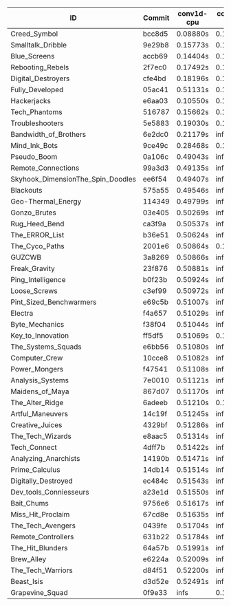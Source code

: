 |ID|Commit|conv1d-cpu|conv1d-gpu|DWSPConv2D-gpu|gemm-gpu|avg|
|-|-|-|-|-|-|-|
|Creed_Symbol|bcc8d5|0.08880s|0.10174s|2.82465s|1.70915s|1.18109s|
|Smalltalk_Dribble|9e29b8|0.15773s|0.13537s|2.86445s|1.92758s|1.27128s|
|Blue_Screens|accb69|0.14404s|0.13538s|3.00849s|1.98690s|1.31870s|
|Rebooting_Rebels|2f7ec0|0.17492s|0.15299s|2.97530s|1.98699s|1.32255s|
|Digital_Destroyers|cfe4bd|0.18196s|0.12726s|3.04518s|1.98005s|1.33361s|
|Fully_Developed|05ac41|0.51131s|0.15448s|3.08607s|2.20355s|1.48885s|
|Hackerjacks|e6aa03|0.10550s|0.12613s|infs|1.85071s|infs|
|Tech_Phantoms|516787|0.15662s|0.14802s|infs|2.02878s|infs|
|Troubleshooters|5e5883|0.19030s|0.19349s|infs|2.07871s|infs|
|Bandwidth_of_Brothers|6e2dc0|0.21179s|infs|infs|2.10625s|infs|
|Mind_Ink_Bots|9ce49c|0.28468s|0.13024s|infs|4.49309s|infs|
|Pseudo_Boom|0a106c|0.49043s|infs|infs|4.54419s|infs|
|Remote_Connections|99a3d3|0.49135s|infs|infs|4.53647s|infs|
|Skyhook_DimensionThe_Spin_Doodles|ee6f54|0.49407s|infs|infs|4.54523s|infs|
|Blackouts|575a55|0.49546s|infs|infs|4.47385s|infs|
|Geo-Thermal_Energy|114349|0.49799s|infs|infs|4.54935s|infs|
|Gonzo_Brutes|03e405|0.50269s|infs|infs|4.54448s|infs|
|Rug_Heed_Bend|ca3f9a|0.50537s|infs|infs|4.54232s|infs|
|The_ERROR_List|b36e51|0.50624s|infs|infs|4.53562s|infs|
|The_Cyco_Paths|2001e6|0.50864s|0.16712s|infs|4.51530s|infs|
|GUZCWB|3a8269|0.50866s|infs|infs|4.55853s|infs|
|Freak_Gravity|23f876|0.50881s|infs|infs|4.59099s|infs|
|Ping_Intelligence|b0f23b|0.50924s|infs|infs|4.53388s|infs|
|Loose_Screws|c3ef99|0.50972s|infs|infs|4.54232s|infs|
|Pint_Sized_Benchwarmers|e69c5b|0.51007s|infs|infs|4.53757s|infs|
|Electra|f4a657|0.51029s|infs|infs|4.54033s|infs|
|Byte_Mechanics|f38f04|0.51044s|infs|infs|4.53494s|infs|
|Key_to_Innovation|ff5df5|0.51069s|0.16916s|infs|4.47674s|infs|
|The_Systems_Squads|e6bb56|0.51080s|infs|infs|4.54945s|infs|
|Computer_Crew|10cce8|0.51082s|infs|infs|4.55716s|infs|
|Power_Mongers|f47541|0.51108s|infs|infs|4.56027s|infs|
|Analysis_Systems|7e0010|0.51121s|infs|infs|4.54642s|infs|
|Maidens_of_Maya|867d07|0.51170s|infs|infs|4.54321s|infs|
|The_Alter_Ridge|6adeeb|0.51210s|0.16795s|infs|4.48153s|infs|
|Artful_Maneuvers|14c19f|0.51245s|infs|infs|4.54087s|infs|
|Creative_Juices|4329bf|0.51286s|infs|infs|4.56889s|infs|
|The_Tech_Wizards|e8aac5|0.51314s|infs|infs|4.55373s|infs|
|Tech_Connect|4dff7b|0.51422s|infs|infs|4.54320s|infs|
|Analyzing_Anarchists|14190b|0.51471s|infs|infs|4.54413s|infs|
|Prime_Calculus|14db14|0.51514s|infs|infs|4.55610s|infs|
|Digitally_Destroyed|ec484c|0.51543s|infs|infs|4.53179s|infs|
|Dev_tools_Conniesseurs|a23e1d|0.51550s|infs|infs|4.53737s|infs|
|Bait_Chums|9756e6|0.51617s|infs|infs|4.54079s|infs|
|Miss_Hit_Proclaim|67cd8e|0.51635s|infs|infs|4.53725s|infs|
|The_Tech_Avengers|0439fe|0.51704s|infs|infs|4.53451s|infs|
|Remote_Controllers|631b22|0.51784s|infs|infs|4.54064s|infs|
|The_Hit_Blunders|64a57b|0.51991s|infs|infs|4.53543s|infs|
|Brew_Alley|e6224a|0.52009s|infs|infs|4.54871s|infs|
|The_Tech_Warriors|d84f51|0.52200s|infs|infs|4.55218s|infs|
|Beast_Isis|d3d52e|0.52491s|infs|infs|4.76020s|infs|
|Grapevine_Squad|0f9e33|infs|0.15024s|infs|1.76795s|infs|
